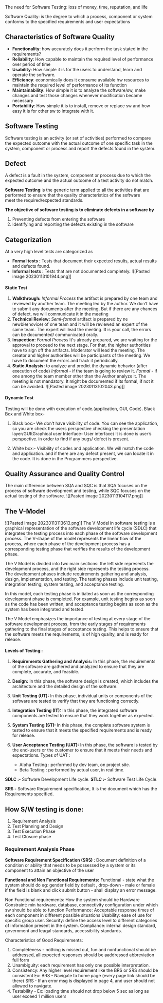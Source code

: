 
The need for Software Testing: loss of money, time, reputation, and life

Software Quality: is the degree to which a process, component or system conforms to the specified requirements and user expectations


## Characteristics of Software Quality

- **Functionality**: how accurately does it perform the task stated in the requirements?
- **Reliability**: How capable to maintain the required level of performance over period of time
- **Usability**: How simple it is for the users to understand, learn and operate the software.
- **Efficiency**: economically does it consume available hw resources to maintain the required level of performance of its function
- **Maintainability**:  How simple it is to analyze the software/sw, make changes and test those changes whenever modification became necessary
- **Portability**: How simple it is to install, remove or replace sw and how easy it is for other sw to integrate with it.


## Software Testing

Software testing is an activity (or set of activities) performed to compare the expected outcome with the actual outcome of one specific task in the system, component or process and report the defects found in the system.


## Defect
A defect is a fault in the system, component or process due to which the expected outcome and the actual outcome of a test activity do not match.  

**Software Testing** is the generic term applied to all the activities that are performed to ensure that the quality characteristics of the software meet the required/expected standards. 

**The objective of software testing is to eliminate defects in a software by**
1.  Preventing defects from entering the software
2.  Identifying and reporting the defects existing in the software


## Categorization
At a very high level tests are categorized as

-   **Formal tests** : Tests that document their expected results, actual results and defects found.
-   **Informal tests** : Tests that are not documented completely.
![[Pasted image 20230113101944.png]]

#### Static Test

1.  **Walkthrough:** *Informal Process* the artifact is prepared by one team and reviewed by another team. The meeting led by the author. We don't have to submit any documents after the meeting. But if there are any chances of defect, we will communicate it in the meeting
2.  **Technical Review:** *Semi-formal* artifact is prepared by ne newbie(novice) of one team and it will be reviewed an expert of the same team. The expert will lead the meeting. It is your call, the errors can be documented/ communicated orally.     
3.  **Inspection:** *Formal Process* It's already prepared, we are waiting for the approval to proceed to the next stage. For that, the higher authorities have to sign off the artifacts. Moderator will lead the meeting. The creator and higher authorities will be participants of the meeting. We have to document the errors and track it periodically.
4.  **Static Analysis:** to analyze and predict the dynamic behavior (after execution of code) *Informal* - if the team is going to review it. *Formal* - if one among the team member other than the Author analyze it. The meeting is not mandatory. It might be documented if its formal, if not it can be avoided.
![[Pasted image 20230113102043.png]]

#### Dynamic Test
Testing will be done with execution of code.(application, GUI, Code).
Black Box and White box-
1. Black box:-
 We don't have visibility of code. You can see the application, so you are check the users perspective checking the presentation layer/GUI(Graphical user Interface- User interface) It is done is user’s perspective. in order to find if any bugs/ defect is present.
   
2. White box:-
 Visibility of codes and application. We will match the code and application. and if there are any defect present, we can locate it in the code. It is done in the Programmers perspective.


## Quality Assurance and Quality Control

The main difference between SQA and SQC is that SQA focuses on the process of software development and testing, while SQC focuses on the actual testing of the software.
![[Pasted image 20230113104117.png]]


## The V-Model
![[Pasted image 20230113113613.png]]
The V Model in software testing is a graphical representation of the software development life cycle (SDLC) that integrates the testing process into each phase of the software development process. The V-shape of the model represents the linear flow of the process, where each phase of the development process has a corresponding testing phase that verifies the results of the development phase.

The V Model is divided into two main sections: the left side represents the development process, and the right side represents the testing process. The development phases include requirements gathering and analysis, design, implementation, and testing. The testing phases include unit testing, integration testing, system testing, and acceptance testing.

In this model, each testing phase is initiated as soon as the corresponding development phase is completed. For example, unit testing begins as soon as the code has been written, and acceptance testing begins as soon as the system has been integrated and tested.

The V Model emphasizes the importance of testing at every stage of the software development process, from the early stages of requirements gathering to the final stages of acceptance testing. This helps to ensure that the software meets the requirements, is of high quality, and is ready for release.

#### Levels of Testing :

1.  **Requirements Gathering and Analysis:** In this phase, the requirements of the software are gathered and analyzed to ensure that they are complete, accurate, and feasible.
    
2.  **Design:** In this phase, the software design is created, which includes the architecture and the detailed design of the software.
    
3.  **Unit Testing (UT):** In this phase, individual units or components of the software are tested to verify that they are functioning correctly.
    
4.  **Integration Testing (IT):** In this phase, the integrated software components are tested to ensure that they work together as expected.
    
5.  **System Testing (ST):** In this phase, the complete software system is tested to ensure that it meets the specified requirements and is ready for release.
    
6. **User Acceptance Testing (UAT):** In this phase, the software is tested by the end-users or the customer to ensure that it meets their needs and expectations.
	Types of UAT :
	- Alpha Testing : performed by dev team, on project site.
	- Beta Testing : performed by actual user, in real time.


**SDLC :-** Software Development Life cycle.
**STLC :-** Software Test Life Cycle.

**SRS -** Software  Requirement specification, It is the document which has the Requirements specified.

## How S/W testing is done:
1. Requirement Analysis
2. Test Planning and Design
3. Test Execution Phase
4. Test Closure phase

### Requirement Analysis Phase

**Software Requirement Specification (SRS) :** Document definition of a condition or ability that needs to be possessed by a system or its component to attain an objective of the user

**Functional and Non Functional Requirements:**
Functional - state what the system should do
eg: gender field by default <blank>, drop-down - male or female
if the field is blank and click submit button - shall display an error message.

Non Functional requirements: How the system should be
Hardware Constraint: min hardware, database, connectivity configuration under which sw should be able to function
Performance: Acceptable response times of each component in different possible situations
Usability: ease of use for specific group user.
Security: define the access level to different categories of information present in the system.
Compliance: internal design standard, government and leagal standards, accessibility standards.

Characteristics of Good Requirements:
1) Completeness - nothing is missed out, fun and nonfunctional should be addressed, all expected responses should be aaddressed abbreviation full form 
2) Unambiguity: each requirement has only one possible interpretation.
3) Consistency: Any higher level requirement like the BRS or SRS should be consistent 
Ex: BRS - Navigate to home page (every page link should be there)
SRS - If an error msg is displayed in page 4, and user should not allowed to navigate.
4) Testability -
Ex: loading time should not drop below 5 sec as long as user exceed 1 million users